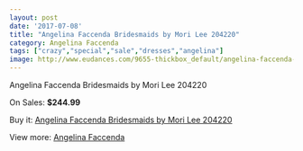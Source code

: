```yaml
---
layout: post
date: '2017-07-08'
title: "Angelina Faccenda Bridesmaids by Mori Lee 204220"
category: Angelina Faccenda
tags: ["crazy","special","sale","dresses","angelina"]
image: http://www.eudances.com/9655-thickbox_default/angelina-faccenda-bridesmaids-by-mori-lee-204220.jpg
---
```

Angelina Faccenda Bridesmaids by Mori Lee 204220

On Sales: **$244.99**
<a href="https://www.eudances.com/en/angelina-faccenda/3182-angelina-faccenda-bridesmaids-by-mori-lee-204220.html"><amp-img layout="responsive" width="600" height="600" src="//www.eudances.com/9655-thickbox_default/angelina-faccenda-bridesmaids-by-mori-lee-204220.jpg" alt="Angelina Faccenda Bridesmaids by Mori Lee 204220 0" /></a>
<a href="https://www.eudances.com/en/angelina-faccenda/3182-angelina-faccenda-bridesmaids-by-mori-lee-204220.html"><amp-img layout="responsive" width="600" height="600" src="//www.eudances.com/9659-thickbox_default/angelina-faccenda-bridesmaids-by-mori-lee-204220.jpg" alt="Angelina Faccenda Bridesmaids by Mori Lee 204220 1" /></a>
<a href="https://www.eudances.com/en/angelina-faccenda/3182-angelina-faccenda-bridesmaids-by-mori-lee-204220.html"><amp-img layout="responsive" width="600" height="600" src="//www.eudances.com/9658-thickbox_default/angelina-faccenda-bridesmaids-by-mori-lee-204220.jpg" alt="Angelina Faccenda Bridesmaids by Mori Lee 204220 2" /></a>
<a href="https://www.eudances.com/en/angelina-faccenda/3182-angelina-faccenda-bridesmaids-by-mori-lee-204220.html"><amp-img layout="responsive" width="600" height="600" src="//www.eudances.com/9657-thickbox_default/angelina-faccenda-bridesmaids-by-mori-lee-204220.jpg" alt="Angelina Faccenda Bridesmaids by Mori Lee 204220 3" /></a>
<a href="https://www.eudances.com/en/angelina-faccenda/3182-angelina-faccenda-bridesmaids-by-mori-lee-204220.html"><amp-img layout="responsive" width="600" height="600" src="//www.eudances.com/9656-thickbox_default/angelina-faccenda-bridesmaids-by-mori-lee-204220.jpg" alt="Angelina Faccenda Bridesmaids by Mori Lee 204220 4" /></a>

Buy it: [Angelina Faccenda Bridesmaids by Mori Lee 204220](https://www.eudances.com/en/angelina-faccenda/3182-angelina-faccenda-bridesmaids-by-mori-lee-204220.html "Angelina Faccenda Bridesmaids by Mori Lee 204220")

View more: [Angelina Faccenda](https://www.eudances.com/en/55-angelina-faccenda "Angelina Faccenda")